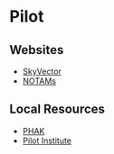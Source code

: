 # Pilot

## Websites
- [SkyVector](https://skyvector.com)
- [NOTAMs](https://notams.aim.faa.gov/notamSearch/nsapp.html#/)

## Local Resources
- [PHAK](./PHAK.md)
- [Pilot Institute](./PilotInstitute.md)